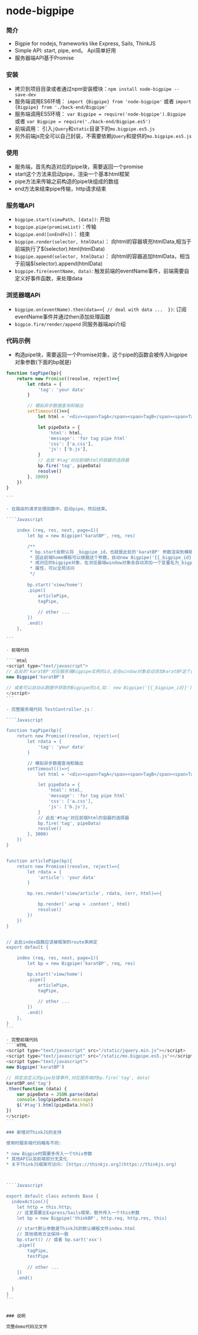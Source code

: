 # node-bigpipe

### 简介
- Bigpie for nodejs, frameworks like Express, Sails, ThinkJS
- Simple API: start, pipe, end。 Api简单好用
- 服务器端API基于Promise


### 安装
- 拷贝到项目目录或者通过npm安装模块：`npm install node-bigpipe --save-dev`
- 服务端调用ES6环境： `import {Bigpipe} from 'node-bigpipe'` 或者 `import {Bigpipe} from './back-end/Bigpipe'`
- 服务端调用ES5环境： `var Bigpipe = require('node-bigpipe').Bigpipe` 或者 `var Bigpipe = require('./back-end/Bigpipe.es5')`
- 前端调用： 引入`jQuery`和`static`目录下的`mo.bigpipe.es5.js`
- 另外前端js完全可以自己封装，不需要依赖j`Query`和提供的`mo.bigpipe.es5.js`


### 使用

* 服务端，首先构造对应的pipe块，需要返回一个promise
* start这个方法来启动pipe，渲染一个基本html框架
* pipe方法来传输之前构造的pipe块组成的数组
* end方法来结束pipe传输，http请求结束



### 服务端API
- `bigpipe.start(viewPath, [data])`: 开始
- `bigpipe.pipe(promiseList)`：传输
- `bigpipe.end([onEndFn])`： 结束
- `bigpipe.render(selector, htmlData)`： 向html的容器填充htmlData,相当于前端执行了$(selector).html(htmlData)
- `bigpipe.append(selector, htmlData)`： 向html的容器追加htmlData，相当于前端$(selector).append(htmlData)
- `bigpipe.fire(eventName, data)`: 触发前端的eventName事件，前端需要自定义好事件函数，来处理data

### 浏览器端APi
- `bigpipe.on(eventName).then(data=>{ // deal with data ...  })`: 订阅eventName事件并通过then添加处理函数
- `bigpie.fire/render/append` 同服务器端api介绍


### 代码示例

- 构造pipe块，需要返回一个Promise对象，这个pipe的函数会被传入bigpipe对象参数(下面的bp就是)

````Javascript
function tagPipe(bp){
    return new Promise((resolve, reject)=>{
        let rdata = {
            'tag': 'your data'
        }

        // 模拟异步数据查询和输出
        setTimeout(()=>{
            let html = '<div><span>TagA</span><span>TagB</span><span>TagC</span><span>TagD</span></div>'

            let pipeData = {
                'html': html,
                'message': 'for tag pipe html'
                'css': ['a.css'],
                'js': ['b.js'],
            }
            // 此处'#tag'对应前端html的容器的选择器
            bp.fire('tag', pipeData)
            resolve()
        }, 3000)
    })
}

```

- 在路由的请求处理函数中，启动pipe，然后结束。

````Javascript

    index (req, res, next, page=1){
        let bp = new Bigpipe('karatBP', req, res)

        /**
         * bp.start会默认将 _bigpipe_id，也就是此处的'karatBP' 参数渲染到模板中。
         * 因此前端home模板可以根据这个参数，自动new Bigpipe('{{_bigpipe_id}}'),这样浏览器端可以自动生
         * 成对应的bigpipe对象，在浏览器端window对象会自动添加一个变量名为_bigpipe_id也就是 karatBP 的
         * 属性，可以全局访问
         */
        
        bp.start('view/home')
        .pipe([
            articlePipe,
            tagPipe,
            
            // other ...
        ])
        .end()
    },

```

- 前端代码

````Html
<script type="text/javascript">
// 此处的'karatBP'对应服务端Bigpipe实例的id,会在window对象自动添加karatBP这个属性
new Bigpipe('karatBP')

// 或者可以自动从数据中获取的Bigpipe的id,如： new Bigpipe('{{_bigpipe_id}}')
</script>
```

- 完整服务端代码 TestController.js：

````Javascript

function tagPipe(bp){
    return new Promise((resolve, reject)=>{
        let rdata = {
            'tag': 'your data'
        }

        // 模拟异步数据查询和输出
        setTimeout(()=>{
            let html = '<div><span>TagA</span><span>TagB</span><span>TagC</span><span>TagD</span></div>'

            let pipeData = {
                'html': html,
                'message': 'for tag pipe html'
                'css': ['a.css'],
                'js': ['b.js'],
            }
            // 此处'#tag'对应前端html的容器的选择器
            bp.fire('tag', pipeData)
            resolve()
        }, 3000)
    })
}


function articlePipe(bp){
    return new Promise((resolve, reject)=>{
        let rdata = {
            'article': 'your data'
        }

        bp.res.render('view/article', rdata, (err, html)=>{

            bp.render('.wrap > .content', html)
            resolve()
        })
    })
}


// 此处index函数应该被框架的route来绑定
export default {

    index (req, res, next, page=1){
        let bp = new Bigpipe('karatBP', req, res)

        bp.start('view/home')
        .pipe([
            articlePipe,
            tagPipe,
            
            // other ...
        ])
        .end()
    },
}
```

- 完整前端代码
````HTML
<script type="text/javascript" src="/static/jquery.min.js"></script>
<script type="text/javascript" src="/static/mo.bigpipe.es5.js"></script>
<script type="text/javascript">
new Bigpipe('karatBP')

// 绑定自定义的pipe处理事件,对应服务端的bp.fire('tag', data)
karatBP.on('tag')
.then(function (data) {
    var pipeData = JSON.parse(data)
    console.log(pipeData.message)
    $('#tag').html(pipeData.html)
})
</script>
```

### 新增对ThinkJS的支持

使用时服务端代码略有不同:

* new Bigpie时需要多传入一个this参数
* 其他API以及前端部分无变化
* 关于ThinkJS框架可访问: [https://thinkjs.org](https://thinkjs.org)



````Javascript

export default class extends Base {
  indexAction(){
    let http = this.http;
    // 这里需要比Express/Sails框架，额外传入一个this参数
    let bp = new Bigpipe('thinkBP', http.req, http.res, this)

    // start默认参数是ThinkJS的默认模板文件index.html
    // 其他使用方法保持一致
    bp.start() // 或者 bp.sart('xxx')
    .pipe([
        tagPipe,
        testPipe
        
        // other ...
    ])
    .end()
 
  }
}
```


### 说明

完整demo代码见文件


